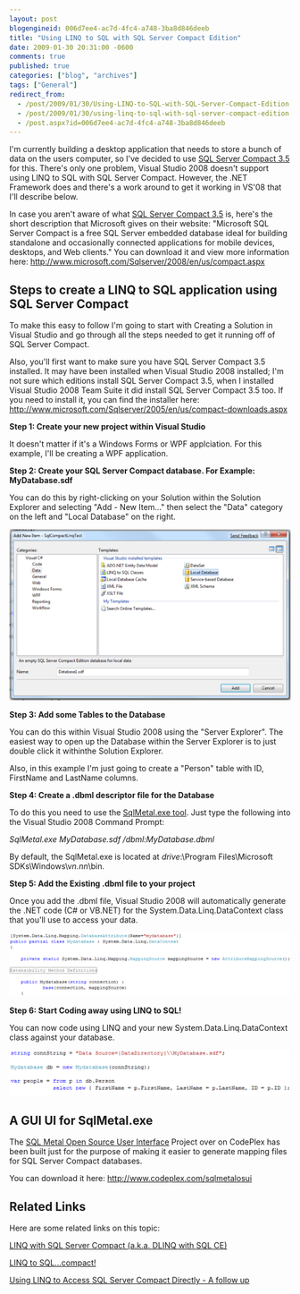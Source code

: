 ```yaml
---
layout: post
blogengineid: 006d7ee4-ac7d-4fc4-a748-3ba8d846deeb
title: "Using LINQ to SQL with SQL Server Compact Edition"
date: 2009-01-30 20:31:00 -0600
comments: true
published: true
categories: ["blog", "archives"]
tags: ["General"]
redirect_from: 
  - /post/2009/01/30/Using-LINQ-to-SQL-with-SQL-Server-Compact-Edition
  - /post/2009/01/30/using-linq-to-sql-with-sql-server-compact-edition
  - /post.aspx?id=006d7ee4-ac7d-4fc4-a748-3ba8d846deeb
---
```

<!-- more -->

I'm currently building a desktop application that needs to store a bunch of data on the users computer, so I've decided to use <a href="http://www.microsoft.com/Sqlserver/2008/en/us/compact.aspx">SQL Server Compact 3.5</a> for this. There's only one problem, Visual Studio 2008 doesn't support using LINQ to SQL with SQL Server Compact. However, the .NET Framework does and there's a work around to get it working in VS'08 that I'll describe below.

In case you aren't aware of what <a href="http://www.microsoft.com/Sqlserver/2008/en/us/compact.aspx">SQL Server Compact 3.5</a> is, here's the short description that Microsoft gives on their website: "Microsoft SQL Server Compact is a free SQL Server embedded database ideal for building standalone and occasionally connected applications for mobile devices, desktops, and Web clients." You can download it and view more information here: <a href="http://www.microsoft.com/Sqlserver/2008/en/us/compact.aspx">http://www.microsoft.com/Sqlserver/2008/en/us/compact.aspx</a>

## Steps to create a LINQ to SQL application using SQL Server Compact

To make this easy to follow I'm going to start with Creating a Solution in Visual Studio and go through all the steps needed to get it running off of SQL Server Compact.

Also, you'll first want to make sure you have SQL Server Compact 3.5 installed. It may have been installed when Visual Studio 2008 installed; I'm not sure which editions install SQL Server Compact 3.5, when I installed Visual Studio 2008 Team Suite it did install SQL Server Compact 3.5 too. If you need to install it, you can find the installer here: <a href="http://www.microsoft.com/Sqlserver/2005/en/us/compact-downloads.aspx">http://www.microsoft.com/Sqlserver/2005/en/us/compact-downloads.aspx</a>

**Step 1: Create your new project within Visual Studio**

It doesn't matter if it's a Windows Forms or WPF applciation. For this example, I'll be creating a WPF application.

**Step 2: Create your SQL Server Compact database. For Example: MyDatabase.sdf**

You can do this by right-clicking on your Solution within the Solution Explorer and selecting "Add - New Item..." then select the "Data" category on the left and "Local Database" on the right.

<img src="/files/LINQSQLCompact_CreateDatabaseFile.png" alt="" />

**Step 3: Add some Tables to the Database**

You can do this within Visual Studio 2008 using the "Server Explorer". The easiest way to open up the Database within the Server Explorer is to just double click it withinthe Solution Explorer.

Also, in this example I'm just going to create a "Person" table with ID, FirstName and LastName columns.

**Step 4: Create a .dbml descriptor file for the Database**

To do this you need to use the <a href="http://msdn.microsoft.com/en-us/library/bb386987.aspx">SqlMetal.exe tool</a>. Just type the following into the Visual Studio 2008 Command Prompt:

*SqlMetal.exe MyDatabase.sdf /dbml:MyDatabase.dbml*

By default, the SqlMetal.exe is located at *drive*:\Program Files\Microsoft SDKs\Windows\v*n.nn*\bin.

**Step 5: Add the Existing .dbml file to your project**

Once you add the .dbml file, Visual Studio 2008 will automatically generate the .NET code (C# or VB.NET) for the System.Data.Linq.DataContext class that you'll use to access your data.

 <img src="/files/LINQSQLCompact_DataContextClass.png" alt="" />

**Step 6: Start Coding away using LINQ to SQL!**

You can now code using LINQ and your new System.Data.Linq.DataContext class against your database.

<img src="/files/LINQSQLCompact_LinqCode.png" alt="" />

## A GUI UI for SqlMetal.exe

The <a href="http://www.codeplex.com/sqlmetalosui">SQL Metal Open Source User Interface</a> Project over on CodePlex has been built just for the purpose of making it easier to generate mapping files for SQL Server Compact databases.

You can download it here: <a href="http://www.codeplex.com/sqlmetalosui">http://www.codeplex.com/sqlmetalosui</a>

## Related Links

Here are some related links on this topic:

<a href="http://blogs.msdn.com/sqlservercompact/archive/2007/08/21/linq-with-sql-server-compact-a-ka-dlinq-over-sql-ce.aspx">LINQ with SQL Server Compact (a.k.a. DLINQ with SQL CE)</a>

<a href="http://geekswithblogs.net/steveclements/archive/2007/11/13/linq-to-sql.compact.aspx">LINQ to SQL...compact!</a>

<a href="http://www.pluralsight.com/community/blogs/jimw/archive/2008/04/18/50753.aspx">Using LINQ to Access SQL Server Compact Directly - A follow up</a>
